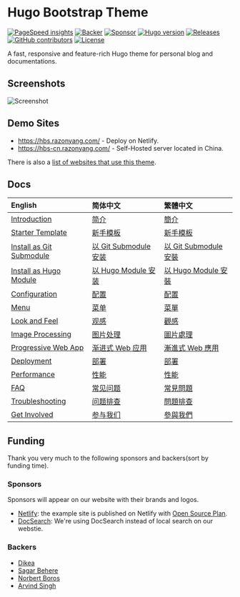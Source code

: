 # Hugo Bootstrap Theme

[![PageSpeed insights](https://img.shields.io/badge/pagespeed-95%2B-success?style=flat-square)](https://pagespeed.web.dev/report?url=https://hbs-skeleton.netlify.app/)
[![Backer](https://opencollective.com/hbs/tiers/backer/badge.svg?label=backer&color=brightgreen)](https://opencollective.com/hbs)
[![Sponsor](https://opencollective.com/hbs/tiers/sponsor/badge.svg?label=sponsor&color=brightgreen)](https://opencollective.com/hbs)
[![Hugo version](https://img.shields.io/badge/hugo-0.97.0%2B-important?style=flat-square)](https://github.com/gohugoio/hugo/releases)
[![Releases](https://img.shields.io/github/release/razonyang/hugo-theme-bootstrap?style=flat-square)](https://github.com/razonyang/hugo-theme-bootstrap/releases)
[![GitHub contributors](https://img.shields.io/github/contributors/razonyang/hugo-theme-bootstrap?style=flat-square)](https://github.com/razonyang/hugo-theme-bootstrap/graphs/contributors)
[![License](https://img.shields.io/github/license/razonyang/hugo-theme-bootstrap?style=flat-square)](https://github.com/razonyang/hugo-theme-bootstrap/blob/master/LICENSE)

A fast, responsive and feature-rich Hugo theme for personal blog and documentations.

## Screenshots

![Screenshot](https://raw.githubusercontent.com/razonyang/hugo-theme-bootstrap/master/images/screenshot.png)

## Demo Sites

- https://hbs.razonyang.com/ - Deploy on Netlify.
- https://hbs-cn.razonyang.com/ - Self-Hosted server located in China.

There is also a [list of websites that use this theme](https://github.com/razonyang/hugo-theme-bootstrap/blob/master/USERS.md).

## Docs

| English | 简体中文 | 繁體中文
|:---|:---|:---
| [Introduction](https://hbs.razonyang.com/v1/en/docs/getting-started/introduction) | [简介](https://hbs.razonyang.com/v1/zh-hans/docs/getting-started/introduction) | [簡介](https://hbs.razonyang.com/v1/zh-hant/docs/getting-started/introduction)
| [Starter Template](https://github.com/razonyang/hugo-theme-bootstrap-skeleton) | [新手模板](https://github.com/razonyang/hugo-theme-bootstrap-skeleton) | [新手模板](https://github.com/razonyang/hugo-theme-bootstrap-skeleton)
| [Install as Git Submodule](https://hbs.razonyang.com/v1/en/docs/getting-started/installation/git-submodule/) | [以 Git Submodule 安装](https://hbs.razonyang.com/v1/zh-hans/docs/getting-started/installation/git-submodule/) | [以 Git Submodule 安裝](https://hbs.razonyang.com/v1/zh-hant/docs/getting-started/installation/git-submodule/)
| [Install as Hugo Module](https://hbs.razonyang.com/v1/en/docs/getting-started/installation/hugo-module/) | [以 Hugo Module 安装](https://hbs.razonyang.com/v1/zh-hans/docs/getting-started/installation/hugo-module/) | [以 Hugo Module 安裝](https://hbs.razonyang.com/v1/zh-hant/docs/getting-started/installation/hugo-module/)
| [Configuration](https://hbs.razonyang.com/v1/en/docs/configuration) | [配置](https://hbs.razonyang.com/v1/zh-hans/docs/configuration) | [配置](https://hbs.razonyang.com/v1/zh-hant/docs/configuration)
| [Menu](https://hbs.razonyang.com/v1/en/docs/menu) | [菜单](https://hbs.razonyang.com/v1/zh-hans/docs/menu) | [菜單](https://hbs.razonyang.com/v1/zh-hant/posts/menu)
| [Look and Feel](https://hbs.razonyang.com/v1/en/docs/look-and-feel) | [观感](https://hbs.razonyang.com/v1/zh-hans/docs/look-and-feel) | [觀感](https://hbs.razonyang.com/v1/zh-hant/docs/look-and-feel)
| [Image Processing](https://hbs.razonyang.com/v1/en/docs/image-processing/) | [图片处理](https://hbs.razonyang.com/v1/zh-hans/docs/image-processing/) | [圖片處理](https://hbs.razonyang.com/v1/zh-hant/docs/image-processing/)
| [Progressive Web App](https://hbs.razonyang.com/v1/en/docs/pwa/) | [渐进式 Web 应用](https://hbs.razonyang.com/v1/zh-hans/docs/pwa/) | [漸進式 Web 應用](https://hbs.razonyang.com/v1/zh-hant/docs/pwa/)
| [Deployment](https://hbs.razonyang.com/v1/en/docs/deployment) | [部署](https://hbs.razonyang.com/v1/zh-hans/docs/deployment) | [部署](https://hbs.razonyang.com/v1/zh-hant/docs/deployment)
| [Performance](https://hbs.razonyang.com/v1/en/docs/advanced/performance) | [性能](https://hbs.razonyang.com/v1/zh-hans/docs/advanced/performance) | [性能](https://hbs.razonyang.com/v1/zh-hant/docs/advanced/performance)
| [FAQ](https://hbs.razonyang.com/v1/en/faq) | [常见问题](https://hbs.razonyang.com/v1/zh-hans/faq) | [常見問題](https://hbs.razonyang.com/v1/zh-hant/faq)
| [Troubleshooting](https://hbs.razonyang.com/v1/en/docs/troubleshooting) | [问题排查](https://hbs.razonyang.com/v1/zh-hans/docs/troubleshooting) | [問題排查](https://hbs.razonyang.com/v1/zh-hant/docs/troubleshooting)
| [Get Involved](https://hbs.razonyang.com/v1/en/docs/get-involved) | [参与我们](https://hbs.razonyang.com/v1/zh-hans/docs/get-involved) | [參與我們](https://hbs.razonyang.com/v1/zh-hant/docs/get-involved)


## Funding

Thank you very much to the following sponsors and backers(sort by funding time).

### Sponsors

Sponsors will appear on our website with their brands and logos.

- [Netlify](https://netlify.app/): the example site is published on Netlify with [Open Source Plan](https://www.netlify.com/legal/open-source-policy/).
- [DocSearch](https://docsearch.algolia.com/): We're using DocSearch instead of local search on our webstie.

<object type="image/svg+xml" data="https://opencollective.com/hbs/tiers/sponsor.svg?avatarHeight=36&width=600"></object>

### Backers

- [Dikea](https://github.com/Dikea)
- [Sagar Behere](https://github.com/sagarbehere)
- [Norbert Boros](https://github.com/Mecanik)
- [Arvind Singh](https://github.com/ArvindRSingh)

<object type="image/svg+xml" data="https://opencollective.com/hbs/tiers/backer.svg?avatarHeight=36&width=600"></object>
